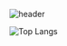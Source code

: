 ![header](https://capsule-render.vercel.app/api?type=slice&color=auto&height=200&section=header&text=Hello&desc=I'm%20EwanJee&fontSize=60&rotate=14&fontAlignY=25&fontAlign=75&descAlignY=43&descAlign=80&&animation=twink)

![Top Langs](https://github-readme-stats.vercel.app/api/top-langs/?username=EwanJee&layout=compact)
